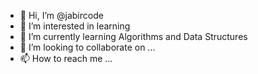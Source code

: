 - 👋 Hi, I’m @jabircode
- 👀 I’m interested in learning
- 🌱 I’m currently learning Algorithms and Data Structures
- 💞️ I’m looking to collaborate on ...
- 📫 How to reach me ...

<!---
jabircode/jabircode is a ✨ special ✨ repository because its `README.md` (this file) appears on your GitHub profile.
You can click the Preview link to take a look at your changes.
--->
